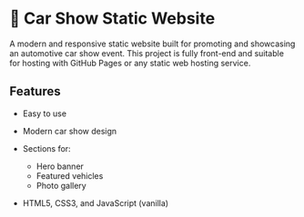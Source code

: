# 🚗 Car Show Static Website

A modern and responsive static website built for promoting and showcasing an automotive car show event. This project is fully front-end and suitable for hosting with GitHub Pages or any static web hosting service.

## Features

- Easy to use
- Modern car show design
- Sections for:
  - Hero banner
  - Featured vehicles
  - Photo gallery
  
- HTML5, CSS3, and JavaScript (vanilla)

  





